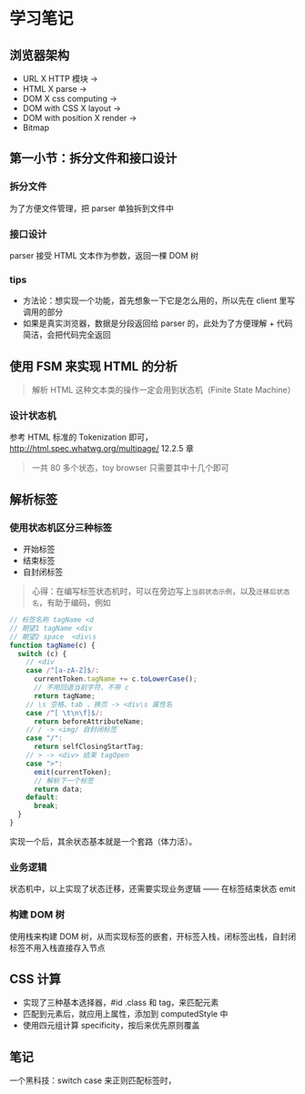 # 学习笔记

## 浏览器架构

- URL X HTTP 模块 ->
- HTML X parse ->
- DOM X css computing ->
- DOM with CSS X layout ->
- DOM with position X render ->
- Bitmap

## 第一小节：拆分文件和接口设计

### 拆分文件

为了方便文件管理，把 parser 单独拆到文件中

### 接口设计

parser 接受 HTML 文本作为参数，返回一棵 DOM 树

### tips

- 方法论：想实现一个功能，首先想象一下它是怎么用的，所以先在 client 里写调用的部分
- 如果是真实浏览器，数据是分段返回给 parser 的，此处为了方便理解 + 代码简洁，会把代码完全返回

## 使用 FSM 来实现 HTML 的分析

> 解析 HTML 这种文本类的操作一定会用到状态机（Finite State Machine）

### 设计状态机

参考 HTML 标准的 Tokenization 即可，http://html.spec.whatwg.org/multipage/ 12.2.5 章

> 一共 80 多个状态，toy browser 只需要其中十几个即可

## 解析标签

### 使用状态机区分三种标签

- 开始标签
- 结束标签
- 自封闭标签

> 心得：在编写标签状态机时，可以在旁边写上`当前状态示例`，以及`迁移后状态名`，有助于编码，例如

```javascript
// 标签名称 tagName <d
// 期望1 tagName <div
// 期望2 space  <div\s
function tagName(c) {
  switch (c) {
    // <div
    case /^[a-zA-Z]$/:
      currentToken.tagName += c.toLowerCase();
      // 不用回退当前字符，不带 c
      return tagName;
    // \s 空格、tab 、换页 -> <div\s 属性名
    case /^[ \t\n\f]$/:
      return beforeAttributeName;
    // / -> <img/ 自封闭标签
    case "/":
      return selfClosingStartTag;
    // > -> <div> 结束 tagOpen
    case ">":
      emit(currentToken);
      // 解析下一个标签
      return data;
    default:
      break;
  }
}
```

实现一个后，其余状态基本就是一个套路（体力活）。

### 业务逻辑

状态机中，以上实现了状态迁移，还需要实现业务逻辑 —— 在标签结束状态 emit

### 构建 DOM 树

使用栈来构建 DOM 树，从而实现标签的嵌套，开标签入栈，闭标签出栈，自封闭标签不用入栈直接存入节点

## CSS 计算

- 实现了三种基本选择器，#id .class 和 tag，来匹配元素
- 匹配到元素后，就应用上属性，添加到 computedStyle 中
- 使用四元组计算 specificity，按后来优先原则覆盖

## 笔记

一个黑科技：switch case 来正则匹配标签时，

